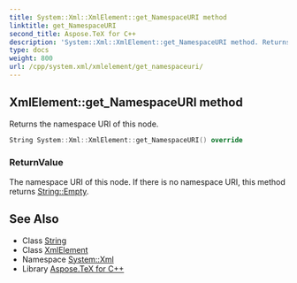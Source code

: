 ```yaml
---
title: System::Xml::XmlElement::get_NamespaceURI method
linktitle: get_NamespaceURI
second_title: Aspose.TeX for C++
description: 'System::Xml::XmlElement::get_NamespaceURI method. Returns the namespace URI of this node in C++.'
type: docs
weight: 800
url: /cpp/system.xml/xmlelement/get_namespaceuri/
---
```

## XmlElement::get_NamespaceURI method


Returns the namespace URI of this node.

```cpp
String System::Xml::XmlElement::get_NamespaceURI() override
```


### ReturnValue

The namespace URI of this node. If there is no namespace URI, this method returns [String::Empty](../../../system/string/empty/).

## See Also

* Class [String](../../../system/string/)
* Class [XmlElement](../)
* Namespace [System::Xml](../../)
* Library [Aspose.TeX for C++](../../../)
